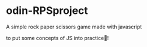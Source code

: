 # odin-RPSproject
A simple rock paper scissors game made with javascript

to put some concepts of JS into practice🙂!